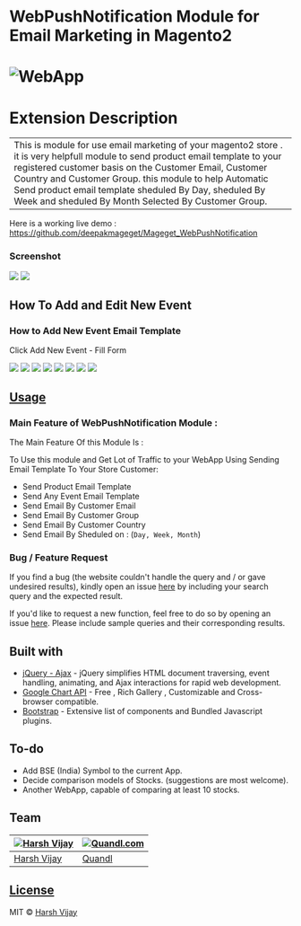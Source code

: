 
# WebPushNotification Module for Email Marketing in Magento2
# ![WebApp](https://i.ibb.co/DrLGqh8/Screenshot-1.png)
# Extension Description 
<table>
<tr>
<td>
  This is module for use email marketing of your magento2 store . it is very helpfull module to send product email template to your registered customer basis on the Customer Email, Customer Country and Customer Group. this module to help Automatic Send product email template sheduled By Day, sheduled By Week and sheduled By Month Selected By Customer Group. 
</td>
</tr>
</table>



Here is a working live demo :  https://github.com/deepakmageget/Mageget_WebPushNotification
### Screenshot
![](https://i.ibb.co/bXshjZM/Screenshot-3.png)
![](https://i.ibb.co/7K9bbFQ/dsfsdfsdfsdfsdffsdfsdfsdfsd.png)


## How To Add and Edit New Event
### How to Add New Event Email Template 
Click Add New Event - Fill Form

![](https://i.ibb.co/DMFrPbS/45.png)
![](https://i.ibb.co/gS4RJLT/46.png)
![](https://i.ibb.co/92PG8Q6/48.png)
![](https://i.ibb.co/dpWWMsJ/49.png)
![](https://i.ibb.co/r0Xg1W4/50.png)
![](https://i.ibb.co/D7DdFry/51.png)
![](https://i.ibb.co/Mh0hRzG/52.png)
![](https://i.ibb.co/PjDgmV4/53.png)


## [Usage](#) 

### Main Feature of WebPushNotification Module : 

The Main Feature Of this Module Is : 

To Use this module and Get Lot of Traffic to your WebApp Using Sending Email Template To Your Store Customer:

- Send Product Email Template
- Send Any Event Email Template 
- Send Email By Customer Email
- Send Email By Customer Group
- Send Email By Customer Country
- Send Email By Sheduled on : (`Day, Week, Month`)

### Bug / Feature Request

If you find a bug (the website couldn't handle the query and / or gave undesired results), kindly open an issue [here](https://github.com/iharsh234/WebApp/issues/new) by including your search query and the expected result.

If you'd like to request a new function, feel free to do so by opening an issue [here](https://github.com/iharsh234/WebApp/issues/new). Please include sample queries and their corresponding results.


## Built with 

- [jQuery - Ajax](http://www.w3schools.com/jquery/jquery_ref_ajax.asp) - jQuery simplifies HTML document traversing, event handling, animating, and Ajax interactions for rapid web development.
- [Google Chart API](https://developers.google.com/chart/interactive/docs/quick_start) - Free , Rich Gallery , Customizable and Cross-browser compatible.
- [Bootstrap](http://getbootstrap.com/) - Extensive list of components and  Bundled Javascript plugins.


## To-do
- Add BSE (India) Symbol to the current App.
- Decide comparison models of Stocks. (suggestions are most welcome).
- Another WebApp, capable of comparing at least 10 stocks.

## Team

[![Harsh Vijay](https://avatars1.githubusercontent.com/u/12688534?v=3&s=144)](https://github.com/iharsh234)  | [![Quandl.com](https://github.com/iharsh234/WebApp/blob/master/images/quandl.jpg)](https://www.quandl.com/)
---|---
[Harsh Vijay ](https://github.com/iharsh234) |[Quandl](https://www.quandl.com)

## [License](https://github.com/iharsh234/WebApp/blob/master/LICENSE.md)

MIT © [Harsh Vijay ](https://github.com/iharsh234)

